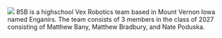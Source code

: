 <img src="docs/assets/logo.jpeg">
85B is a highschool Vex Robotics team based in Mount Vernon Iowa named Enganirs. The team consists of 3 members in the class of 2027 consisting of Matthew Bany, Matthew Bradbury, and Nate Poduska.
